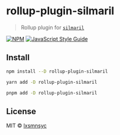 # rollup-plugin-silmaril

> Rollup plugin for [`silmaril`](https://github.com/lxsmnsyc/silmaril)

[![NPM](https://img.shields.io/npm/v/rollup-plugin-silmaril.svg)](https://www.npmjs.com/package/rollup-plugin-silmaril) [![JavaScript Style Guide](https://badgen.net/badge/code%20style/airbnb/ff5a5f?icon=airbnb)](https://github.com/airbnb/javascript)

## Install

```bash
npm install --D rollup-plugin-silmaril
```

```bash
yarn add -D rollup-plugin-silmaril
```

```bash
pnpm add -D rollup-plugin-silmaril
```

## License

MIT © [lxsmnsyc](https://github.com/lxsmnsyc)
